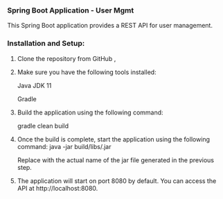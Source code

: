### Spring Boot Application - User Mgmt

This Spring Boot application provides a REST API for user management.

### Installation and Setup:

1. Clone the repository from GitHub , 
2. Make sure you have the following tools installed:

    Java JDK 11 

    Gradle
3. Build the application using the following command:
   
    gradle clean build

4. Once the build is complete, start the application using the following command:
java -jar build/libs/<jar-file-name>.jar

    Replace <jar-file-name> with the actual name of the jar file generated in the previous step.

5. The application will start on port 8080 by default. You can access the API at http://localhost:8080.




